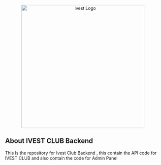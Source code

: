 <p align="center"><img src=https://ivestclub.eazisols.com/images/HeaderLogo.png" width="400" alt="Ivest Logo"></p>



## About IVEST CLUB Backend
This Is the repository for Ivest Club Backend , this contain the API code for IVEST CLUB and also contain the code for Admin Panel 





